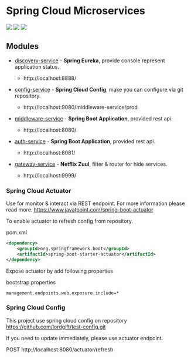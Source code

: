 # Spring Cloud Microservices
![](https://img.shields.io/badge/Java-8-orange.svg?logo=java)
![](https://img.shields.io/badge/Spring%20Cloud-Finchley.SR1-green.svg)
![](https://img.shields.io/badge/Maven-4.0.0-CA1E32.svg)


## Modules
- [discovery-service](discovery-service) - **Spring Eureka**, provide console represent application status.
  - http://localhost:8888/
  
- [config-service](config-service) - **Spring Cloud Config**, make you can configure via git repository.
  - http://localhost:9080/middleware-service/prod
  
- [middleware-service](middleware-service) - **Spring Boot Application**, provided rest api.
  - http://localhost:8080/
  
- [auth-service](auth-service) - **Spring Boot Application**, provided rest api.
  - http://localhost:8081/
  
- [gateway-service](gateway-service) - **Netflix Zuul**, filter & router for hide services.
  - http://localhost:9999/

### Spring Cloud Actuator

Use for monitor & interact via REST endpoint. 
For more information please read more. https://www.javatpoint.com/spring-boot-actuator

To enable actuator to refresh config from repository.

pom.xml
```xml
<dependency>
    <groupId>org.springframework.boot</groupId>
    <artifactId>spring-boot-starter-actuator</artifactId>
</dependency>
```


Expose actuator by add following properties

bootstrap.properties
```properties
management.endpoints.web.exposure.include=*
```



### Spring Cloud Config

This project use spring cloud config on repository https://github.com/lordgift/test-config.git

If you need to update immediately, please use actuator endpoint.

POST http://localhost:8080/actuator/refresh